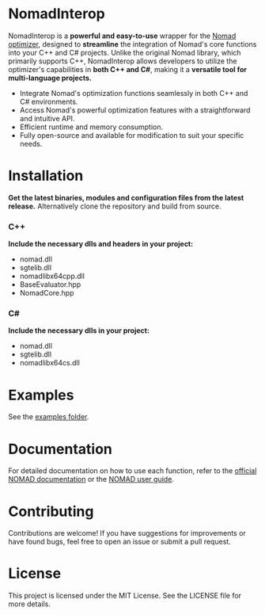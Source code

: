 # NomadInterop

NomadInterop is a **powerful and easy-to-use** wrapper for the [Nomad optimizer](https://www.gerad.ca/NOMAD/), designed to **streamline** the integration of Nomad's core functions into your C++ and C# projects. Unlike the original Nomad library, which primarily supports C++, NomadInterop allows developers to utilize the optimizer's capabilities in **both C++ and C#**, making it a **versatile tool for multi-language projects.**

- Integrate Nomad's optimization functions seamlessly in both C++ and C# environments.
- Access Nomad's powerful optimization features with a straightforward and intuitive API.
- Efficient runtime and memory consumption.
- Fully open-source and available for modification to suit your specific needs.

# Installation

**Get the latest binaries, modules and configuration files from the latest release.** Alternatively clone the repository and build from source.

### C++

**Include the necessary dlls and headers in your project:**
- nomad.dll
- sgtelib.dll
- nomadlibx64cpp.dll
- BaseEvaluator.hpp
- NomadCore.hpp

### C#

**Include the necessary dlls in your project:**
- nomad.dll
- sgtelib.dll
- nomadlibx64cs.dll

# Examples

See the [examples folder](./examples).

# Documentation
For detailed documentation on how to use each function, refer to the [official NOMAD documentation](https://nomad-4-user-guide.readthedocs.io/en/latest/) or the [NOMAD user guide](./docs/user_guide.pdf).

# Contributing
Contributions are welcome! If you have suggestions for improvements or have found bugs, feel free to open an issue or submit a pull request.

# License
This project is licensed under the MIT License. See the LICENSE file for more details.
